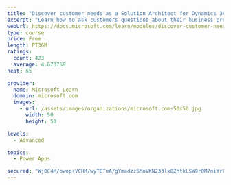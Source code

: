 ```yaml
---
title: "Discover customer needs as a Solution Architect for Dynamics 365 and Power Platform"
excerpt: "Learn how to ask customers questions about their business processes and feature requirements to create a viable solution."
webUrl: https://docs.microsoft.com/learn/modules/discover-customer-needs/
type: course
price: Free
length: PT36M
ratings:
  count: 423
  average: 4.673759
heat: 65

provider:
  name: Microsoft Learn
  domain: microsoft.com
  images:
    - url: /assets/images/organizations/microsoft.com-50x50.jpg
      width: 50
      height: 50

levels:
  - Advanced

topics:
  - Power Apps

secured: "Wj0C4M/owop+VCHM/wyTETuA/gYmadzz5MoVKN233lx8ZhtkLSW9rOM7niYrLqhaeHMfvT18F7qQKoKTtPVGHV2Yl44eUn3v+KDy6x04qSwkeyvcY6zPo3rF7wTvWipDGXRlqfxWRQt17vUmNikMOv5jqJbjfSwLKQT0i2j5c4y6/IF7ZEdLJNWBKSkcrYIkCLYXSZ2gQMyTPwWQY/EDXPtrFXizyMrgzOt/Z/M1rcxNhFmcTbMcrPjUvP9NktShSFQ8ZqVyx5Zpe57PcrwD7vP/t+fvcO7fBHZGMyk/3pMETjmyJbrMV70SbG5sZt20v8u2lTeCgVodNv3hU4xCoKc6Yq2IXryHgJ1+taC2mlDMpR/hj2uIF/aVi4t/shHzN6HWMvP1oybI6rcjK47CsQ==;7TZklgv1ehMM7hrIvAsB3g=="
---
```


